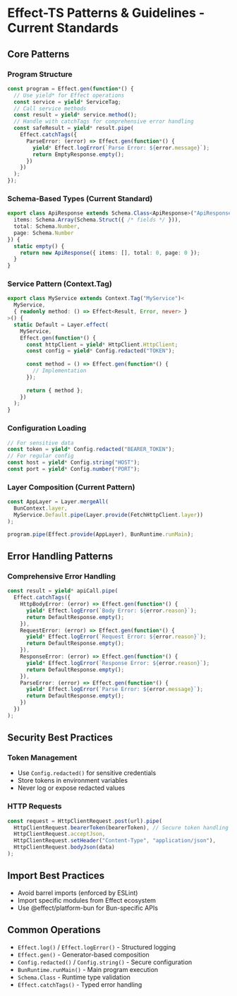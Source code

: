 # Effect-TS Patterns & Guidelines - Current Standards

## Core Patterns

### Program Structure

```typescript
const program = Effect.gen(function*() {
  // Use yield* for Effect operations
  const service = yield* ServiceTag;
  // Call service methods
  const result = yield* service.method();
  // Handle with catchTags for comprehensive error handling
  const safeResult = yield* result.pipe(
    Effect.catchTags({
      ParseError: (error) => Effect.gen(function*() {
        yield* Effect.logError(`Parse Error: ${error.message}`);
        return EmptyResponse.empty();
      })
    })
  );
});
```

### Schema-Based Types (Current Standard)

```typescript
export class ApiResponse extends Schema.Class<ApiResponse>("ApiResponse")({
  items: Schema.Array(Schema.Struct({ /* fields */ })),
  total: Schema.Number,
  page: Schema.Number
}) {
  static empty() {
    return new ApiResponse({ items: [], total: 0, page: 0 });
  }
}
```

### Service Pattern (Context.Tag)

```typescript
export class MyService extends Context.Tag("MyService")<
  MyService,
  { readonly method: () => Effect<Result, Error, never> }
>() {
  static Default = Layer.effect(
    MyService,
    Effect.gen(function*() {
      const httpClient = yield* HttpClient.HttpClient;
      const config = yield* Config.redacted("TOKEN");
      
      const method = () => Effect.gen(function*() {
        // Implementation
      });
      
      return { method };
    })
  );
}
```

### Configuration Loading

```typescript
// For sensitive data
const token = yield* Config.redacted("BEARER_TOKEN");
// For regular config  
const host = yield* Config.string("HOST");
const port = yield* Config.number("PORT");
```

### Layer Composition (Current Pattern)

```typescript
const AppLayer = Layer.mergeAll(
  BunContext.layer,
  MyService.Default.pipe(Layer.provide(FetchHttpClient.layer))
);

program.pipe(Effect.provide(AppLayer), BunRuntime.runMain);
```

## Error Handling Patterns

### Comprehensive Error Handling

```typescript
const result = yield* apiCall.pipe(
  Effect.catchTags({
    HttpBodyError: (error) => Effect.gen(function*() {
      yield* Effect.logError(`Body Error: ${error.reason}`);
      return DefaultResponse.empty();
    }),
    RequestError: (error) => Effect.gen(function*() {
      yield* Effect.logError(`Request Error: ${error.reason}`);
      return DefaultResponse.empty();
    }),
    ResponseError: (error) => Effect.gen(function*() {
      yield* Effect.logError(`Response Error: ${error.reason}`);
      return DefaultResponse.empty();
    }),
    ParseError: (error) => Effect.gen(function*() {
      yield* Effect.logError(`Parse Error: ${error.message}`);
      return DefaultResponse.empty();
    })
  })
);
```

## Security Best Practices

### Token Management
- Use `Config.redacted()` for sensitive credentials
- Store tokens in environment variables
- Never log or expose redacted values

### HTTP Requests
```typescript
const request = HttpClientRequest.post(url).pipe(
  HttpClientRequest.bearerToken(bearerToken), // Secure token handling
  HttpClientRequest.acceptJson,
  HttpClientRequest.setHeader("Content-Type", "application/json"),
  HttpClientRequest.bodyJson(data)
);
```

## Import Best Practices

- Avoid barrel imports (enforced by ESLint)
- Import specific modules from Effect ecosystem
- Use @effect/platform-bun for Bun-specific APIs

## Common Operations

- `Effect.log()` / `Effect.logError()` - Structured logging
- `Effect.gen()` - Generator-based composition  
- `Config.redacted()` / `Config.string()` - Secure configuration
- `BunRuntime.runMain()` - Main program execution
- `Schema.Class` - Runtime type validation
- `Effect.catchTags()` - Typed error handling